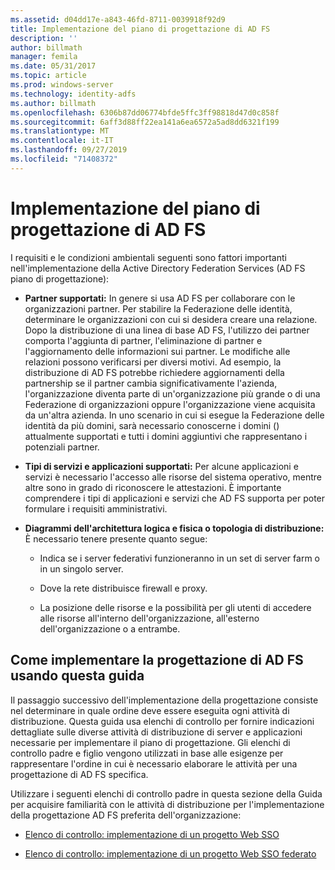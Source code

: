 ```yaml
---
ms.assetid: d04dd17e-a843-46fd-8711-0039918f92d9
title: Implementazione del piano di progettazione di AD FS
description: ''
author: billmath
manager: femila
ms.date: 05/31/2017
ms.topic: article
ms.prod: windows-server
ms.technology: identity-adfs
ms.author: billmath
ms.openlocfilehash: 6306b87dd06774bfde5ffc3ff98818d47d0c858f
ms.sourcegitcommit: 6aff3d88ff22ea141a6ea6572a5ad8dd6321f199
ms.translationtype: MT
ms.contentlocale: it-IT
ms.lasthandoff: 09/27/2019
ms.locfileid: "71408372"
---
```

# <a name="implementing-your-ad-fs-design-plan"></a>Implementazione del piano di progettazione di AD FS

I requisiti e le condizioni ambientali seguenti sono fattori importanti nell'implementazione della Active Directory Federation Services \(AD FS piano di progettazione\):  
  
-   **Partner supportati:** In genere si usa AD FS per collaborare con le organizzazioni partner. Per stabilire la Federazione delle identità, determinare le organizzazioni con cui si desidera creare una relazione. Dopo la distribuzione di una linea di base AD FS, l'utilizzo dei partner comporta l'aggiunta di partner, l'eliminazione di partner e l'aggiornamento delle informazioni sui partner. Le modifiche alle relazioni possono verificarsi per diversi motivi. Ad esempio, la distribuzione di AD FS potrebbe richiedere aggiornamenti della partnership se il partner cambia significativamente l'azienda, l'organizzazione diventa parte di un'organizzazione più grande o di una Federazione di organizzazioni oppure l'organizzazione viene acquisita da un'altra azienda. In uno scenario in cui si esegue la Federazione delle identità da più domini, sarà necessario conoscerne i domini \(\) attualmente supportati e tutti i domini aggiuntivi che rappresentano i potenziali partner.  
  
-   **Tipi di servizi e applicazioni supportati:** Per alcune applicazioni e servizi è necessario l'accesso alle risorse del sistema operativo, mentre altre sono in grado di riconoscere le attestazioni. È importante comprendere i tipi di applicazioni e servizi che AD FS supporta per poter formulare i requisiti amministrativi.  
  
-   **Diagrammi dell'architettura logica e fisica o topologia di distribuzione:** È necessario tenere presente quanto segue:  
  
    -   Indica se i server federativi funzioneranno in un set di server farm o in un singolo server.  
  
    -   Dove la rete distribuisce firewall e proxy.  
  
    -   La posizione delle risorse e la possibilità per gli utenti di accedere alle risorse all'interno dell'organizzazione, all'esterno dell'organizzazione o a entrambe.  
  
## <a name="how-to-implement-your-ad-fs-design-using-this-guide"></a>Come implementare la progettazione di AD FS usando questa guida  
Il passaggio successivo dell'implementazione della progettazione consiste nel determinare in quale ordine deve essere eseguita ogni attività di distribuzione. Questa guida usa elenchi di controllo per fornire indicazioni dettagliate sulle diverse attività di distribuzione di server e applicazioni necessarie per implementare il piano di progettazione. Gli elenchi di controllo padre e figlio vengono utilizzati in base alle esigenze per rappresentare l'ordine in cui è necessario elaborare le attività per una progettazione di AD FS specifica.  
  
Utilizzare i seguenti elenchi di controllo padre in questa sezione della Guida per acquisire familiarità con le attività di distribuzione per l'implementazione della progettazione AD FS preferita dell'organizzazione:  
  
-   [Elenco di controllo: implementazione di un progetto Web SSO](Checklist--Implementing-a-Web-SSO-Design.md)  
  
-   [Elenco di controllo: implementazione di un progetto Web SSO federato](Checklist--Implementing-a-Federated-Web-SSO-Design.md)  
